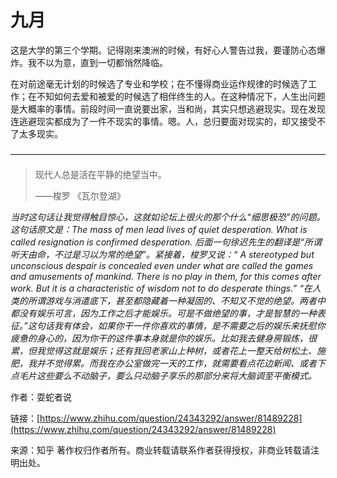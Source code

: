 # 九月

这是大学的第三个学期。记得刚来澳洲的时候，有好心人警告过我，要谨防心态爆炸。我不以为意，直到一切都悄然降临。

在对前途毫无计划的时候选了专业和学校；在不懂得商业运作规律的时候选了工作；在不知如何去爱和被爱的时候选了相伴终生的人。在这种情况下，人生出问题是大概率的事情。前段时间一直说要出家，当和尚，其实只想逃避现实。现在发现连逃避现实都成为了一件不现实的事情。嗯。人，总归要面对现实的，却又接受不了太多现实。



————————————————————————————————————

> 现代人总是活在平静的绝望当中。
>
> ——梭罗 《瓦尔登湖》

_当时这句话让我觉得触目惊心，这就如论坛上很火的那个什么“细思极恐”的问题。这句话原文是：The mass of men lead lives of quiet desperation. What is called resignation is confirmed desperation. 后面一句徐迟先生的翻译是“所谓听天由命，不过是习以为常的绝望”。紧接着，梭罗又说：“ A stereotyped but unconscious despair is concealed even under what are called the games and amusements of mankind. There is no play in them, for this comes after work. But it is a characteristic of wisdom not to do desperate things.” “在人类的所谓游戏与消遣底下，甚至都隐藏着一种凝固的、不知又不觉的绝望。两者中都没有娱乐可言，因为工作之后才能娱乐。可是不做绝望的事，才是智慧的一种表征。”这句话我有体会，如果你干一件你喜欢的事情，是不需要之后的娱乐来抚慰你疲惫的身心的，因为你干的这件事本身就是你的娱乐。比如我去健身房锻炼，很累，但我觉得这就是娱乐；还有我回老家山上种树，或者花上一整天给树松土、施肥，我并不觉得累。而我在办公室做完一天的工作，就需要看点花边新闻、或者下点毛片这些要么不动脑子，要么只动脑子享乐的那部分来将大脑调至平衡模式。_

作者：耍蛇者说 

链接：[https://www.zhihu.com/question/24343292/answer/81489228](https://www.zhihu.com/question/24343292/answer/81489228) 

来源：知乎 著作权归作者所有。商业转载请联系作者获得授权，非商业转载请注明出处。

